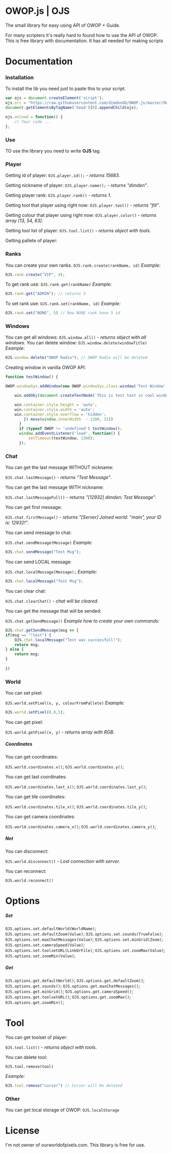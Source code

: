 # OWOP.js | OJS

The small library for easy using API of OWOP + Guide.

For many scripters it's really hard to found how to use the API of OWOP. This is free library with documentation. It has all needed for making scripts


# Documentation

### Installation
To install the lib you need just to paste this to your script.
```js
var ojs = document.createElement('script');
ojs.src = "https://raw.githubusercontent.com/dimdenGD/OWOP.js/master/OWOP.js";
document.getElementsByTagName('head')[0].appendChild(ojs);

ojs.onload = function() {
    // Your code ...
};
```

### Use

TO use the library you need to write **OJS** tag.


### Player

Getting id of player:
`OJS.player.id();` - *returns 15683*.

Getting nickname of player:
`OJS.player.name();` - *returns "dimden"*.

Getting player rank:
`OJS.player.rank()` - *returns 1*.

Getting tool that player using right now:
`OJS.player.tool()` - *returns "fill"*.

Getting colour that player using right now:
`OJS.player.color()` - *returns array [13, 54, 63]*.

Getting tool list of player:
`OJS.tool.list()` - *returns object with tools*.

Getting pallete of player:
### Ranks



You can create your own ranks.
`OJS.rank.create(rankName, id)`
*Example:*
```js
OJS.rank.create("VIP", 4);
```

To get rank use:
`OJS.rank.get(rankName)`
*Example:*
```js
OJS.rank.get("ADMIN"); // returns 3
```

To set rank use:
`OJS.rank.set(rankName, id)`
*Example:*
```js
OJS.rank.set("NONE", 5) // Now NONE rank have 5 id
```

### Windows

You can get all windows:
`OJS.window.all()` - *returns object with all windows*.
You can delete window:
`OJS.window.delete(windowTitle)`
*Example:*
```js
OJS.window.delete("OWOP Radio"); // OWOP Radio will be deleted
```

Creating window in vanilla OWOP API:
```js
function testWindow() {

OWOP.windowSys.addWindow(new OWOP.windowSys.class.window('Test Window', {}, function(win) {

    win.addObj(document.createTextNode(`This is test text in cool window`));

    win.container.style.height = 'auto';
    win.container.style.width = 'auto';
    win.container.style.overflow = 'hidden';
        }).move(window.innerWidth  - 1200, 32))
      }
      if (typeof OWOP != 'undefined') testWindow();
      window.addEventListener('load', function() {
          setTimeout(testWindow, 1300);
      });
```

### Chat

You can get the last message WITHOUT nickname:

`OJS.chat.lastMessage()` - *returns "Test Message"*.

You can get the last message WITH nickname:

`OJS.chat.lastMessageFull()` - *returns "[12932] dimden: Test Message"*.

You can get first message:

`OJS.chat.firstMessage()` - *returns "[Server] Joined world: "main", your ID is: 12932!"*.

You can send message to chat:

`OJS.chat.sendMessage(Message)`
*Example:*
```js
OJS.chat.sendMessage("Test Msg");
```
You can send LOCAL message:

`OJS.chat.localMessage(Message);`
*Example:*
```js
OJS.chat.localMessage("Test Msg");
```
You can clear chat:

`OJS.chat.clearChat()` - *chat will be cleared*.

You can get the message that will be sended:

`OJS.chat.getSendMessage()`
*Example how to create your own commands:*
```js
OJS.chat.getSendMessage(msg => {
if(msg == "!test") {
    OJS.chat.localMessage("Test was successfull!");
    return msg;
} else {
    return msg;
}
    
})
```

### World
You can set pixel:

`OJS.world.setPixel(x, y, colourFromPallete)`
*Example:*
```js
OJS.world.setPixel(0,0,1);
```
You can get pixel:

`OJS.world.getPixel(x, y)` - *returns array with RGB*.

##### Coordinates
You can get coordinates:

`OJS.world.coordinates.x()`;
`OJS.world.coordinates.y()`;

You can get last coordinates:

`OJS.world.coordinates.last_x()`;
`OJS.world.coordinates.last_y()`;

You can get tile coordinates:

`OJS.world.coordinates.tile_x()`;
`OJS.world.coordinates.tile_y()`;

You can get camera coordinates:

`OJS.world.coordinates.camera_x()`;
`OJS.world.coordinates.camera_y()`;


##### Net
You can disconnect:

`OJS.world.disconnect()` - *Lost connection with server*.

You can reconnect:

`OJS.world.reconnect()`

# Options
##### Set
`OJS.options.set.defaultWorld(WorldName)`;
`OJS.options.set.defaultZoom(Value)`;
`OJS.options.set.sounds(TrueFalse)`;
`OJS.options.set.maxChatMessages(Value)`;
`OJS.options.set.minGrid(Zoom)`;
`OJS.options.set.cameraSpeed(Value)`;
`OJS.options.set.toolsetURL(LinkOrFile)`;
`OJS.options.set.zoomMax(Value)`;
`OJS.options.set.zoomMin(Value)`;
##### Get
`OJS.options.get.defaultWorld()`;
`OJS.options.get.defaultZoom()`;
`OJS.options.get.sounds()`;
`OJS.options.get.maxChatMessages()`;
`OJS.options.get.minGrid()`;
`OJS.options.get.cameraSpeed()`;
`OJS.options.get.toolsetURL()`;
`OJS.options.get.zoomMax()`;
`OJS.options.get.zoomMin()`;

# Tool

You can get toolset of player:

`OJS.tool.list()` - *returns object with tools*.

You can delete tool:

`OJS.tool.remove(tool)`

*Example:*
```js
OJS.tool.remove("cursor") // Cursor will be deleted
```

### Other
You can get local storage of OWOP:
`OJS.localStorage`

# License
I'm not owner of ourworldofpixels.com. This library is free for use.
